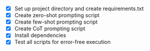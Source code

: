 - [x] Set up project directory and create requirements.txt
- [x] Create zero-shot prompting script
- [x] Create few-shot prompting script
- [x] Create CoT prompting script
- [x] Install dependencies
- [x] Test all scripts for error-free execution
